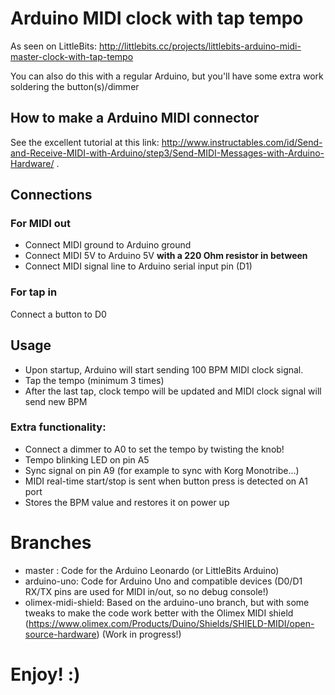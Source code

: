 # Arduino MIDI clock with tap tempo

As seen on LittleBits:
http://littlebits.cc/projects/littlebits-arduino-midi-master-clock-with-tap-tempo

You can also do this with a regular Arduino, but you'll have some extra work soldering the button(s)/dimmer

## How to make a Arduino MIDI connector
See the excellent tutorial at this link:
http://www.instructables.com/id/Send-and-Receive-MIDI-with-Arduino/step3/Send-MIDI-Messages-with-Arduino-Hardware/ .

## Connections

### For MIDI out

- Connect MIDI ground to Arduino ground
- Connect MIDI 5V to Arduino 5V **with a 220 Ohm resistor in between**
- Connect MIDI signal line to Arduino serial input pin (D1)

### For tap in

Connect a button to D0

## Usage

- Upon startup, Arduino will start sending 100 BPM MIDI clock signal.
- Tap the tempo (minimum 3 times)
- After the last tap, clock tempo will be updated and MIDI clock signal will send new BPM

### Extra functionality:
- Connect a dimmer to A0 to set the tempo by twisting the knob!
- Tempo blinking LED on pin A5
- Sync signal on pin A9 (for example to sync with Korg Monotribe...)
- MIDI real-time start/stop is sent when button press is detected on A1 port
- Stores the BPM value and restores it on power up

# Branches

- master : Code for the Arduino Leonardo (or LittleBits Arduino)
- arduino-uno: Code for Arduino Uno and compatible devices (D0/D1 RX/TX pins are used for MIDI in/out, so no debug console!)
- olimex-midi-shield: Based on the arduino-uno branch, but with some tweaks to make the code work better with the Olimex MIDI shield (https://www.olimex.com/Products/Duino/Shields/SHIELD-MIDI/open-source-hardware) (Work in progress!)

# Enjoy! :)
